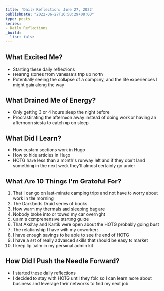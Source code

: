 ```yaml
---
title: 'Daily Reflection: June 27, 2022'
publishDate: "2022-06-27T16:50:29+08:00"
type: posts
series:
- Daily Reflections
_build:
  list: false
---
```


## What Excited Me?

- Starting these daily reflections
- Hearing stories from Vanessa's trip up north
- Potentially seeing the collapse of a company, and the life experiences I might
  gain along the way

## What Drained Me of Energy?

- Only getting 3 or 4 hours sleep the night before
- Procrastinating the afternoon away instead of doing work or having an
  afternoon siesta to catch up on sleep

## What Did I Learn?

- How custom sections work in Hugo
- How to hide articles in Hugo
- HOTG have less than a month's runway left and if they don't land something in
  the next week they'll almost certainly go under

## What Are 10 Things I'm Grateful For?

1. That I can go on last-minute camping trips and not have to worry about work
   in the morning
2. The Darklands Druid series of books
3. How warm my thermals and sleeping bag are
4. Nobody broke into or towed my car overnight
5. Caim's comprehensive starting guide
6. That Akshay and Kartik were open about the HOTG probably going bust
7. The relationship I have with my coworkers
8. I have enough savings to be able to see the end of HOTG
9. I have a set of really advanced skills that should be easy to market
10. I keep lip balm in my personal admin kit

## How Did I Push the Needle Forward?

- I started these daily reflections
- I decided to stay with HOTG until they fold so I can learn more about business
  and leverage their networks to find my next job

